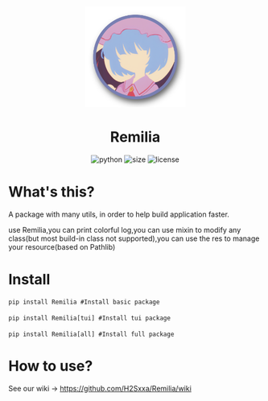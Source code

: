 <div align=center>
  <img width=200 src="https://raw.githubusercontent.com/H2Sxxa/Remilia/main/background.png"  alt="[BG](https://raw.githubusercontent.com/H2Sxxa/Remilia/main/background.png)"/>
  <h1 align="center">Remilia</h1>
</div>

<div align=center>
  <img src="https://img.shields.io/badge/python-3.8+-blue" alt="python">
  <img src="https://img.shields.io/github/languages/code-size/H2Sxxa/Remilia" alt="size">
  <img src="https://img.shields.io/github/license/H2Sxxa/Remilia" alt="license">
</div>

# What's this?

A package with many utils, in order to help build application faster.

use Remilia,you can print colorful log,you can use mixin to modify any class(but most build-in class not supported),you can use the res to manage your resource(based on Pathlib)

# Install

```shell
pip install Remilia #Install basic package

pip install Remilia[tui] #Install tui package

pip install Remilia[all] #Install full package
```

# How to use?

See our wiki -> <https://github.com/H2Sxxa/Remilia/wiki>

